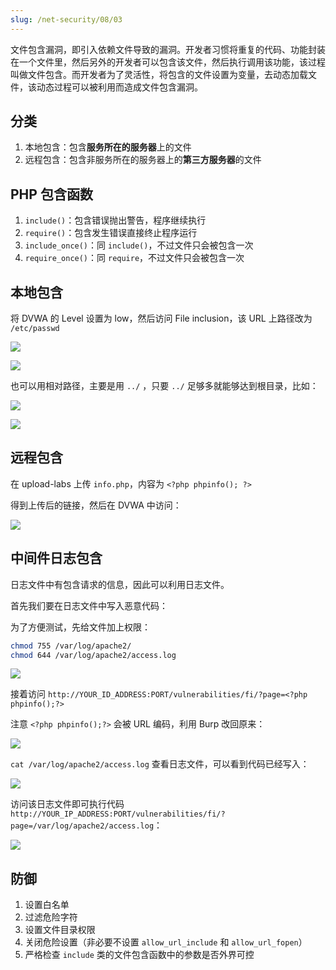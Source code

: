 ```yaml
---
slug: /net-security/08/03
---
```


文件包含漏洞，即引入依赖文件导致的漏洞。开发者习惯将重复的代码、功能封装在一个文件里，然后另外的开发者可以包含该文件，然后执行调用该功能，该过程叫做文件包含。而开发者为了灵活性，将包含的文件设置为变量，去动态加载文件，该动态过程可以被利用而造成文件包含漏洞。



## 分类

1. 本地包含：包含**服务所在的服务器**上的文件
2. 远程包含：包含非服务所在的服务器上的**第三方服务器**的文件



## PHP 包含函数

1. `include()`：包含错误抛出警告，程序继续执行
2. `require()`：包含发生错误直接终止程序运行
3. `include_once()`：同 `include()`，不过文件只会被包含一次
4. `require_once()`：同 `require`，不过文件只会被包含一次



## 本地包含

将 DVWA 的 Level 设置为 low，然后访问 File inclusion，该 URL 上路径改为 `/etc/passwd`

![](http://img.wukaipeng.com/2023/10/29-080141-image-20231029080141030.png)

![](http://img.wukaipeng.com/2023/10/29-080004-image-20231029080004210.png)

也可以用相对路径，主要是用 `../` ，只要 `../` 足够多就能够达到根目录，比如：

![](http://img.wukaipeng.com/2023/10/29-081341-image-20231029081341367.png)

![](http://img.wukaipeng.com/2023/10/29-090454-image-20231029090454002.png)

## 远程包含

在 upload-labs 上传  `info.php`，内容为 `<?php phpinfo(); ?>`

得到上传后的链接，然后在 DVWA 中访问：

![](http://img.wukaipeng.com/2023/10/29-131155-image-20231029131155050.png)

## 中间件日志包含

日志文件中有包含请求的信息，因此可以利用日志文件。

首先我们要在日志文件中写入恶意代码：

为了方便测试，先给文件加上权限：

```bash
chmod 755 /var/log/apache2/
chmod 644 /var/log/apache2/access.log 
```

![](http://img.wukaipeng.com/2023/11/02-082740-image-20231102082740133.png)

接着访问 `http://YOUR_ID_ADDRESS:PORT/vulnerabilities/fi/?page=<?php phpinfo();?>`

注意 `<?php phpinfo();?>` 会被 URL 编码，利用 Burp 改回原来：

![](http://img.wukaipeng.com/2023/11/02-083059-image-20231102083059811.png)

`cat /var/log/apache2/access.log` 查看日志文件，可以看到代码已经写入：

![](http://img.wukaipeng.com/2023/11/02-083240-image-20231102083240820.png)



访问该日志文件即可执行代码 `http://YOUR_IP_ADDRESS:PORT/vulnerabilities/fi/?page=/var/log/apache2/access.log`：

![](http://img.wukaipeng.com/2023/11/02-083337-image-20231102083337221.png)

## 防御

1. 设置白名单
2. 过滤危险字符
3. 设置文件目录权限
4. 关闭危险设置（非必要不设置 `allow_url_include` 和 `allow_url_fopen`）
5. 严格检查 `include` 类的文件包含函数中的参数是否外界可控





